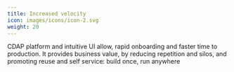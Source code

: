 ```yaml
---
title: Increased velocity
icon: images/icons/icon-2.svg
weight: 20
---
```


CDAP platform and intuitive UI allow,  rapid onboarding and faster time to production. It provides business value, 
by reducing repetition and silos, and  promoting reuse and self service: build once, run anywhere
